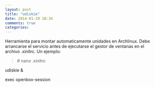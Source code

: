 ```yaml
---
layout: post
title: "udiskie"
date: 2014-01-29 18:34
comments: true
categories: 
---
```

Herramienta  para montar automaticamente unidades en Archlinux. Debe arrancarse el servicio antes de ejecutarse el gestor de ventanas en el archivo .xinitrc. Un ejemplo:

>\# nano .xinitrc

udiskie & 

exec openbox-session 

